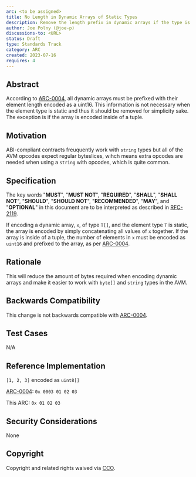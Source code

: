 ```yaml
---
arc: <to be assigned>
title: No Length in Dynamic Arrays of Static Types
description: Remove the length prefix in dynamic arrays if the type is static
author: Joe Polny (@joe-p)
discussions-to: <URL>
status: Draft
type: Standards Track
category: ARC
created: 2023-07-16
requires: 4
---
```

## Abstract
According to [ARC-0004](./arc-0004.md), all dynamic arrays must be prefixed with their element length encoded as a uint16. This information is not necessary when the element type is static and thus it should be removed for simplicity sake. The exception is if the array is encoded inside of a tuple.

## Motivation
ABI-compliant contracts freuquently work with `string` types but all of the AVM opcodes expect regular byteslices, wihch means extra opcodes are needed when using a `string` with opcodes, which is quite common.

## Specification
The key words "**MUST**", "**MUST NOT**", "**REQUIRED**", "**SHALL**", "**SHALL NOT**", "**SHOULD**", "**SHOULD NOT**", "**RECOMMENDED**", "**MAY**", and "**OPTIONAL**" in this document are to be interpreted as described in <a href="https://www.ietf.org/rfc/rfc2119.txt">RFC-2119</a>.

If encoding a dynamic array, `x`, of type `T[]`, and the element type `T` is static, the array is encoded by simply concatenating all values of `x` together. If the array is inside of a tuple, the number of elements in `x` must be encoded as `uint16` and prefixed to the array, as per [ARC-0004](./arc-0004.md).

## Rationale
This will reduce the amount of bytes required when encoding dynamic arrays and make it easier to work with `byte[]` and `string` types in the AVM.

## Backwards Compatibility
This change is not backwards compatible with [ARC-0004](./arc-0004.md).

## Test Cases
N/A

## Reference Implementation
`[1, 2, 3]` encoded as `uint8[]`

[ARC-0004](./arc-0004.md): `0x 0003 01 02 03`

This ARC:  `0x 01 02 03`

## Security Considerations
None

## Copyright
Copyright and related rights waived via <a href="https://creativecommons.org/publicdomain/zero/1.0/">CCO</a>.
